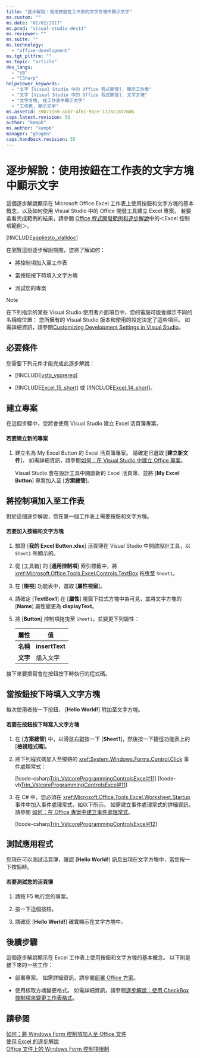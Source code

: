 ```yaml
---
title: "逐步解說：使用按鈕在工作表的文字方塊中顯示文字"
ms.custom: ""
ms.date: "02/02/2017"
ms.prod: "visual-studio-dev14"
ms.reviewer: ""
ms.suite: ""
ms.technology: 
  - "office-development"
ms.tgt_pltfrm: ""
ms.topic: "article"
dev_langs: 
  - "VB"
  - "CSharp"
helpviewer_keywords: 
  - "文字 [Visual Studio 中的 Office 程式開發], 顯示工作表"
  - "文字 [Visual Studio 中的 Office 程式開發], 文字方塊"
  - "文字方塊, 在工作表中顯示文字"
  - "工作表, 顯示文字"
ms.assetid: 59b73159-aab7-4f61-9ace-1723c18d78d6
caps.latest.revision: 56
author: "kempb"
ms.author: "kempb"
manager: "ghogen"
caps.handback.revision: 55
---
```

# 逐步解說：使用按鈕在工作表的文字方塊中顯示文字
  這個逐步解說顯示在 Microsoft Office Excel 工作表上使用按鈕和文字方塊的基本概念，以及如何使用 Visual Studio 中的 Office 開發工具建立 Excel 專案。  若要查看完成範例的結果，請參閱 [Office 程式開發範例和逐步解說](../vsto/office-development-samples-and-walkthroughs.md)中的＜Excel 控制項範例＞。  
  
 [!INCLUDE[appliesto_xlalldoc](../vsto/includes/appliesto-xlalldoc-md.md)]  
  
 在瀏覽這份逐步解說期間，您將了解如何：  
  
-   將控制項加入至工作表  
  
-   當按鈕按下時填入文字方塊  
  
-   測試您的專案  
  
> [!NOTE]  
>  在下列指示的某些 Visual Studio 使用者介面項目中，您的電腦可能會顯示不同的名稱或位置：  您所擁有的 Visual Studio 版本和使用的設定決定了這些項目。  如需詳細資訊，請參閱[Customizing Development Settings in Visual Studio](http://msdn.microsoft.com/zh-tw/22c4debb-4e31-47a8-8f19-16f328d7dcd3)。  
  
## 必要條件  
 您需要下列元件才能完成此逐步解說：  
  
-   [!INCLUDE[vsto_vsprereq](../vsto/includes/vsto-vsprereq-md.md)]  
  
-   [!INCLUDE[Excel_15_short](../vsto/includes/excel-15-short-md.md)] 或 [!INCLUDE[Excel_14_short](../vsto/includes/excel-14-short-md.md)]。  
  
## 建立專案  
 在這個步驟中，您將會使用 Visual Studio 建立 Excel 活頁簿專案。  
  
#### 若要建立新的專案  
  
1.  建立名為 My Excel Button 的 Excel 活頁簿專案。  請確定已選取 \[**建立新文件**\]。  如需詳細資訊，請參閱[如何：在 Visual Studio 中建立 Office 專案](../vsto/how-to-create-office-projects-in-visual-studio.md)。  
  
     Visual Studio 會在設計工具中開啟新的 Excel 活頁簿，並將 \[**My Excel Button**\] 專案加入至 \[**方案總管**\]。  
  
## 將控制項加入至工作表  
 對於這個逐步解說，您在第一個工作表上需要按鈕和文字方塊。  
  
#### 若要加入按鈕和文字方塊  
  
1.  驗證 \[**我的 Excel Button.xlsx**\] 活頁簿在 Visual Studio 中開啟設計工具，以 `Sheet1` 所顯示的。  
  
2.  從 \[工具箱\] 的 \[**通用控制項**\] 索引標籤中，將 <xref:Microsoft.Office.Tools.Excel.Controls.TextBox> 拖曳至 `Sheet1`。  
  
3.  在 \[**檢視**\] 功能表中，選取 \[**屬性視窗**\]。  
  
4.  請確定 \[**TextBox1**\] 在 \[**屬性**\] 視窗下拉式方塊中為可見，並將文字方塊的 \[**Name**\] 屬性變更為 **displayText**。  
  
5.  將 \[**Button**\] 控制項拖曳至 `Sheet1`，並變更下列屬性︰  
  
    |屬性|值|  
    |--------|-------|  
    |**名稱**|**insertText**|  
    |**文字**|插入文字|  
  
 接下來要撰寫會在按鈕按下時執行的程式碼。  
  
## 當按鈕按下時填入文字方塊  
 每次使用者按一下按鈕， \[**Hello World\!**\] 附加至文字方塊。  
  
#### 若要在按鈕按下時寫入文字方塊  
  
1.  在 \[**方案總管**\] 中，以滑鼠右鍵按一下 \[**Sheet1**\]，然後按一下捷徑功能表上的 \[**檢視程式碼**\]。  
  
2.  將下列程式碼加入至按鈕的 <xref:System.Windows.Forms.Control.Click> 事件處理常式：  
  
     [!code-csharp[Trin_VstcoreProgrammingControlsExcel#11](../snippets/csharp/VS_Snippets_OfficeSP/Trin_VstcoreProgrammingControlsExcel/CS/Sheet1.cs#11)]
     [!code-vb[Trin_VstcoreProgrammingControlsExcel#11](../snippets/visualbasic/VS_Snippets_OfficeSP/Trin_VstcoreProgrammingControlsExcel/VB/Sheet1.vb#11)]  
  
3.  在 C\# 中，您必須在 <xref:Microsoft.Office.Tools.Excel.Worksheet.Startup> 事件中加入事件處理常式，如以下所示。  如需建立事件處理常式的詳細資訊，請參閱 [如何：在 Office 專案中建立事件處理常式](../vsto/how-to-create-event-handlers-in-office-projects.md)。  
  
     [!code-csharp[Trin_VstcoreProgrammingControlsExcel#12](../snippets/csharp/VS_Snippets_OfficeSP/Trin_VstcoreProgrammingControlsExcel/CS/Sheet1.cs#12)]  
  
## 測試應用程式  
 您現在可以測試活頁簿，確認 \[**Hello World\!**\] 訊息出現在文字方塊中，當您按一下按鈕時。  
  
#### 若要測試您的活頁簿  
  
1.  請按 F5 執行您的專案。  
  
2.  按一下這個按鈕。  
  
3.  請確認 \[**Hello World\!**\] 確實顯示在文字方塊中。  
  
## 後續步驟  
 這個逐步解說顯示在 Excel 工作表上使用按鈕和文字方塊的基本概念。  以下則是接下來的一些工作：  
  
-   部署專案。  如需詳細資訊，請參閱[部署 Office 方案](../vsto/deploying-an-office-solution.md)。  
  
-   使用核取方塊變更格式。  如需詳細資訊，請參閱[逐步解說：使用 CheckBox 控制項來變更工作表格式](../vsto/walkthrough-changing-worksheet-formatting-using-checkbox-controls.md)。  
  
## 請參閱  
 [如何：將 Windows Form 控制項加入至 Office 文件](../vsto/how-to-add-windows-forms-controls-to-office-documents.md)   
 [使用 Excel 的逐步解說](../vsto/walkthroughs-using-excel.md)   
 [Office 文件上的 Windows Form 控制項限制](../vsto/limitations-of-windows-forms-controls-on-office-documents.md)  
  
  